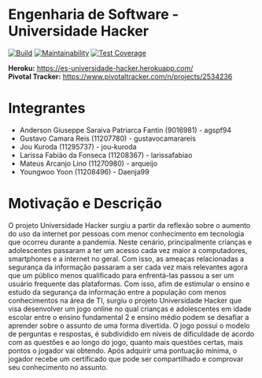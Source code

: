 # Engenharia de Software - Universidade Hacker
[![Build](https://github.com/agspf94/es-universidade-hacker/actions/workflows/main.yml/badge.svg?branch=master)](https://github.com/agspf94/es-universidade-hacker/actions/workflows/main.yml)
[![Maintainability](https://api.codeclimate.com/v1/badges/b1663227c5e0583626bf/maintainability)](https://codeclimate.com/github/agspf94/es-universidade-hacker/maintainability)
[![Test Coverage](https://api.codeclimate.com/v1/badges/b1663227c5e0583626bf/test_coverage)](https://codeclimate.com/github/agspf94/es-universidade-hacker/test_coverage)

**Heroku:** https://es-universidade-hacker.herokuapp.com/ <br>
**Pivotal Tracker:** https://www.pivotaltracker.com/n/projects/2534236

# Integrantes
- Anderson Giuseppe Saraiva Patriarca Fantin (9016981) - agspf94
- Gustavo Camara Reis (11207780) - gustavocamarareis
- Jou Kuroda (11295737) - jou-kuroda
- Larissa Fabião da Fonseca (11208367) - larissafabiao
- Mateus Arcanjo Lino (11270980) - arqueijo
- Youngwoo Yoon (11208496) - Daenja99

# Motivação e Descrição
O projeto Universidade Hacker surgiu a partir da reflexão sobre o aumento do uso da internet por pessoas com menor conhecimento em tecnologia que ocorreu durante a pandemia. Neste cenário, principalmente crianças e adolescentes passaram a ter um acesso cada vez maior a computadores, smartphones e a internet no geral. Com isso, as ameaças relacionadas a segurança da informação passaram a ser cada vez mais relevantes agora que um público menos qualificado para enfrentá-las passou a ser um usuário frequente das plataformas. Com isso, afim de estimular o ensino e estudo da segurança da informação entre a população com menos conhecimentos na área de TI, surgiu o projeto Universidade Hacker que visa desenvolver um jogo online no qual crianças e adolescentes em idade escolar entre o ensino fundamental 2 e ensino médio podem se desafiar a aprender sobre o assunto de uma forma divertida. O jogo possui o modelo de perguntas e respostas, é subdividido em níveis de dificuldade de acordo com as questões e ao longo do jogo, quanto mais questões certas, mais pontos o jogador vai obtendo. Após adquirir uma pontuação mínima, o jogador recebe um certificado que pode ser compartilhado e comprovar seu conhecimento no assunto.

